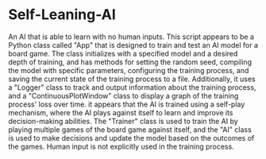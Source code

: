 # Self-Leaning-AI
An AI that is able to learn with no human inputs.
This script appears to be a Python class called "App" that is designed to train and test an AI model for a board game. The class initializes with a specified model and a desired depth of training, and has methods for setting the random seed, compiling the model with specific parameters, configuring the training process, and saving the current state of the training process to a file. Additionally, it uses a "Logger" class to track and output information about the training process, and a "ContinuousPlotWindow" class to display a graph of the training process' loss over time.
it appears that the AI is trained using a self-play mechanism, where the AI plays against itself to learn and improve its decision-making abilities. The "Trainer" class is used to train the AI by playing multiple games of the board game against itself, and the "AI" class is used to make decisions and update the model based on the outcomes of the games. Human input is not explicitly used in the training process.
